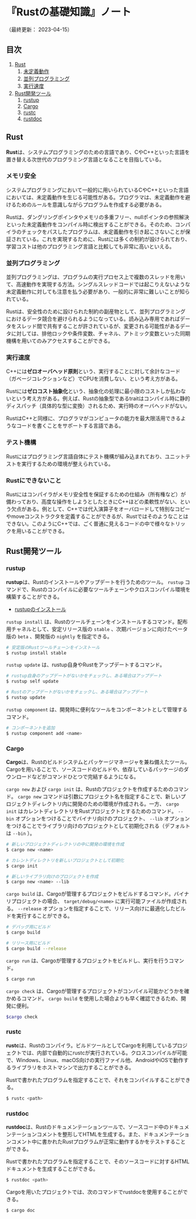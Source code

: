 # 『Rustの基礎知識』ノート

（最終更新： 2023-04-15）


## 目次

1. [Rust](#rust)
	1. [未定義動作](#未定義動作)
	1. [並列プログラミング](#並列プログラミング)
	1. [実行速度](#実行速度)
1. [Rust開発ツール](#rust開発ツール)
	1. [rustup](#rustup)
	1. [Cargo](#cargo)
	1. [rustc](#rustc)
	1. [rustdoc](#rustdoc)


## Rust

**Rust**は、システムプログラミングのための言語であり、CやC++といった言語を置き替える次世代のプログラミング言語となることを目指している。

### メモリ安全

システムプログラミングにおいて一般的に用いられているCやC++といった言語においては、未定義動作を生じる可能性がある。プログラマは、未定義動作を避けるためのルールを意識しながらプログラムを作成する必要がある。

Rustは、ダングリングポインタやメモリの多重フリー、nullポインタの参照解決といった未定義動作をコンパイル時に検出することができる。そのため、コンパイラのチェックをパスしたプログラムは、未定義動作を引き起こさないことが保証されている。これを実現するために、Rustには多くの制約が設けられており、学習コストは他のプログラミング言語と比較しても非常に高いといえる。

### 並列プログラミング

並列プログラミングは、プログラムの実行プロセス上で複数のスレッドを用いて、高速動作を実現する方法。シングルスレッドコードでは起こりえないような未定義動作に対しても注意を払う必要があり、一般的に非常に難しいことが知られている。

Rustは、安全性のために設けられた制約の副産物として、並列プログラミングにおけるデータ競合を避けられるようになっている。読み込み専用であればデータをスレッド間で共有することが許されているが、変更される可能性があるデータに対しては、排他ロックや条件変数、チャネル、アトミック変数といった同期機構を用いてのみアクセスすることができる。

### 実行速度

C++には**ゼロオーバヘッド原則**という、実行することに対して余計なコード（ガベージコレクションなど）でCPUを消費しない、という考え方がある。

Rustには**ゼロコスト抽象化**という、抽象化の処理に最小限のコストしか払わないという考え方がある。例えば、Rustの抽象型であるtraitはコンパイル時に静的ディスパッチ（具体的な型に変換）されるため、実行時のオーバヘッドがない。

RustはC++と同様に、プログラマがコンピュータの能力を最大限活用できるようなコードを書くことをサポートする言語である。

### テスト機構

Rustにはプログラミング言語自体にテスト機構が組み込まれており、ユニットテストを実行するための環境が整えられている。

### Rustにできないこと

Rustにはコンパイラがメモリ安全性を保証するための仕組み（所有権など）が備わっており、高度な操作をしようとしたときにC++ほどの柔軟性がない、という欠点がある。例として、C++では代入演算子をオーバロードして特別なコピーやmoveコンストラクタを定義することができるが、Rustではそのようなことはできない。このようにC++では、ごく普通に見えるコードの中で様々なトリックを用いることができる。


## Rust開発ツール

### rustup

**rustup**は、Rustのインストールやアップデートを行うためのツール。 `rustup` コマンドで、Rustのコンパイルに必要なツールチェーンやクロスコンパイル環境を構築することができる。

- [rustupのインストール](https://rustup.rs/)

`rustup install` は、Rustのツールチェーンをインストールするコマンド。配布用チャネルとして、安定リリース版の `stable` 、次期バージョンに向けたベータ版の `beta` 、開発版の `nightly` を指定できる。

```sh
# 安定版のRustツールチェーンをインストール
$ rustup install stable
```

`rustup update` は、rustup自身やRustをアップデートするコマンド。

```sh
# rustup自身のアップデートがないかをチェックし、ある場合はアップデート
$ rustup self update

# Rustのアップデートがないかをチェックし、ある場合はアップデート
$ rustup update
```

`rustup component` は、開発時に便利なツールをコンポーネントとして管理するコマンド。

```sh
# コンポーネントを追加
$ rustup component add <name>
```

### Cargo

**Cargo**は、Rustのビルドシステムとパッケージマネージャを兼ね備えたツール。Cargoを用いることで、ソースコードのビルドや、依存しているパッケージのダウンロードなどがコマンドひとつで完結するようになる。

`cargo new` および `cargo init` は、Rustのプロジェクトを作成するためのコマンド。 `cargo new` コマンドは引数にプロジェクト名を指定することで、新しいプロジェクトディレクトリ内に開発のための環境が作成される。一方、 `cargo init` はカレントディレクトリをRustプロジェクトとするためのコマンド。 `--bin` オプションをつけることでバイナリ向けのプロジェクト、 `--lib` オプションをつけることでライブラリ向けのプロジェクトとして初期化される（デフォルトは `--bin` ）。

```sh
# 新しいプロジェクトディレクトリの中に開発の環境を作成
$ cargo new <name>

# カレントディレクトリを新しいプロジェクトとして初期化
$ cargo init

# 新しいライブラリ向けのプロジェクトを作成
$ cargo new <name> --lib
```

`cargo build` は、Cargoが管理するプロジェクトをビルドするコマンド。バイナリプロジェクトの場合、 `target/debug/<name>` に実行可能ファイルが作成される。 `--release` オプションを指定することで、リリース向けに最適化したビルドを実行することができる。

```sh
# デバッグ用にビルド
$ cargo build

# リリース用にビルド
$ cargo build --release
```

`cargo run` は、Cargoが管理するプロジェクトをビルドし、実行を行うコマンド。

```sh
$ cargo run
```

`cargo check` は、Cargoが管理するプロジェクトがコンパイル可能かどうかを確かめるコマンド。 `cargo build` を使用した場合よりも早く確認できるため、開発に便利。

```sh
$cargo check
```

### rustc

**rustc**は、Rustのコンパイラ。ビルドツールとしてCargoを利用しているプロジェクトでは、内部で自動的にrustcが実行されている。クロスコンパイルが可能で、Windows、Linux、macOS向けの実行ファイル他、AndroidやiOSで動作するライブラリをホストマシンで出力することができる。

Rustで書かれたプログラムを指定することで、それをコンパイルすることができる。

```sh
$ rustc <path>
```

### rustdoc

**rustdoc**は、Rustのドキュメンテーションツールで、ソースコード中のドキュメンテーションコメントを整形してHTMLを生成する。また、ドキュメンテーションコメント中に書かれたRustプログラムが正常に動作するかをテストすることができる。

Rustで書かれたプログラムを指定することで、そのソースコードに対するHTMLドキュメントを生成することができる。

```sh
$ rustdoc <path>
```

Cargoを用いたプロジェクトでは、次のコマンドでrustdocを使用することができる。

```sh
$ cargo doc
```
